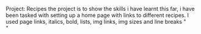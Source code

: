Project: Recipes
the project is to show the skills i have learnt this far, i have been tasked
with setting up a home page with links to different recipes.
I used page links, italics, bold, lists, img links, img sizes and line breaks "<br>"
